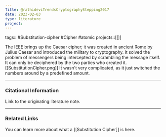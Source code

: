 ```yaml
---
Title: @rathideviTrendsCryptographyStepping2017
date: 2023-02-03
type: literature
project:
---
```

tags:: #Substitution-cipher #Cipher #atomic 
projects::[[]]

The IEEE brings up the Caesar cipher; it was created in ancient Rome by Julius Caesar and introduced the military to cryptography.  It solved the problem of messengers being intercepted by scrambling the message itself. It can only be deciphered by the two parties who created it.
[[SubstitutionCipher.png]]
It wasn't very complicated, as it just switched the numbers around by a predefined amount.



---
### Citational Information

Link to the originating literature note.

---

### Related Links

You can learn more about what a [[Substitution Cipher]] is here.